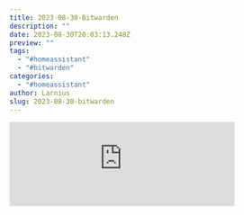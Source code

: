 ```yaml
---
title: 2023-08-30-Bitwarden
description: ""
date: 2023-08-30T20:03:13.248Z
preview: ""
tags:
  - "#homeassistant"
  - "#bitwarden"
categories:
  - "#homeassistant"
author: Larnius
slug: 2023-08-30-bitwarden
---
```

<iframe src="https://mastodontech.de/@larnius/110980348254746074/embed" class="mastodon-embed" style="max-width: 100%; border: 0" width="400" allowfullscreen="allowfullscreen"></iframe><script src="https://mastodontech.de/embed.js" async="async"></script>

